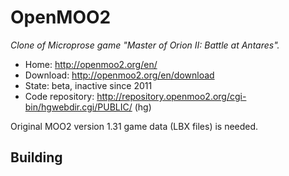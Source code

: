 # OpenMOO2

_Clone of Microprose game "Master of Orion II: Battle at Antares"._

- Home: http://openmoo2.org/en/
- Download: http://openmoo2.org/en/download
- State: beta, inactive since 2011
- Code repository: http://repository.openmoo2.org/cgi-bin/hgwebdir.cgi/PUBLIC/ (hg)

Original MOO2 version 1.31 game data (LBX files) is needed.

## Building

